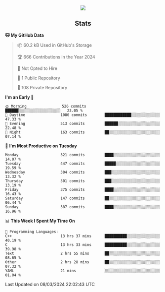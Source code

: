 <h1 align="center"><img src="https://readme-typing-svg.demolab.com?font=JetBrains+Mono&duration=3000&pause=1500&color=FE8019&center=true&multiline=true&repeat=false&random=false&width=600&height=60&lines=Welcome+to+my+page!;I'm+currently+learning+C%2C+Rust+and+C%2B%2B"></h1>

<h2 align="center">Stats</h2>

<!--START_SECTION:waka-->
**🐱 My GitHub Data** 

> 📦 60.2 kB Used in GitHub's Storage 
 > 
> 🏆 666 Contributions in the Year 2024
 > 
> 🚫 Not Opted to Hire
 > 
> 📜 1 Public Repository 
 > 
> 🔑 108 Private Repository 
 > 
**I'm an Early 🐤** 

```text
🌞 Morning                526 commits         ██████░░░░░░░░░░░░░░░░░░░   23.05 % 
🌆 Daytime                1080 commits        ████████████░░░░░░░░░░░░░   47.33 % 
🌃 Evening                513 commits         ██████░░░░░░░░░░░░░░░░░░░   22.48 % 
🌙 Night                  163 commits         ██░░░░░░░░░░░░░░░░░░░░░░░   07.14 % 
```
📅 **I'm Most Productive on Tuesday** 

```text
Monday                   321 commits         ████░░░░░░░░░░░░░░░░░░░░░   14.07 % 
Tuesday                  447 commits         █████░░░░░░░░░░░░░░░░░░░░   19.59 % 
Wednesday                304 commits         ███░░░░░░░░░░░░░░░░░░░░░░   13.32 % 
Thursday                 301 commits         ███░░░░░░░░░░░░░░░░░░░░░░   13.19 % 
Friday                   375 commits         ████░░░░░░░░░░░░░░░░░░░░░   16.43 % 
Saturday                 147 commits         ██░░░░░░░░░░░░░░░░░░░░░░░   06.44 % 
Sunday                   387 commits         ████░░░░░░░░░░░░░░░░░░░░░   16.96 % 
```


📊 **This Week I Spent My Time On** 

```text
💬 Programming Languages: 
C++                      13 hrs 37 mins      ██████████░░░░░░░░░░░░░░░   40.19 % 
C                        13 hrs 33 mins      ██████████░░░░░░░░░░░░░░░   39.98 % 
Text                     2 hrs 55 mins       ██░░░░░░░░░░░░░░░░░░░░░░░   08.65 % 
Other                    2 hrs 28 mins       ██░░░░░░░░░░░░░░░░░░░░░░░   07.32 % 
YAML                     21 mins             ░░░░░░░░░░░░░░░░░░░░░░░░░   01.04 % 
```


 Last Updated on 08/03/2024 22:02:43 UTC
<!--END_SECTION:waka-->
